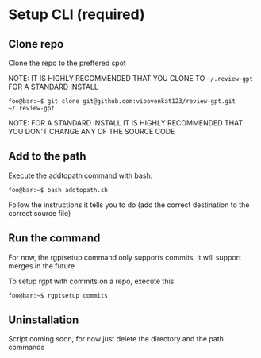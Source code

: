 
# Setup CLI (required)
## Clone repo
Clone the repo to the preffered spot

NOTE: IT IS HIGHLY RECOMMENDED THAT YOU CLONE TO `~/.review-gpt` FOR A STANDARD INSTALL

```console
foo@bar:~$ git clone git@github.com:vibovenkat123/review-gpt.git ~/.review-gpt
```
NOTE: FOR A STANDARD INSTALL IT IS HIGHLY RECOMMENDED THAT YOU DON'T CHANGE ANY OF THE SOURCE CODE

## Add to the path

Execute the addtopath command with bash:
```console
foo@bar:~$ bash addtopath.sh
```
Follow the instructions it tells you to do (add the correct destination to the correct source file)
## Run the command

For now, the rgptsetup command only supports commits, it will support merges in the future

To setup rgpt with commits on a repo, execute this

```console
foo@bar:~$ rgptsetup commits
```

## Uninstallation

Script coming soon, for now just delete the directory and the path commands


